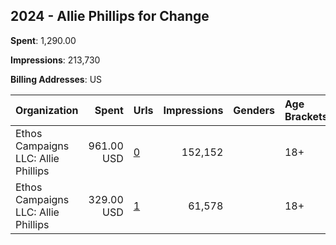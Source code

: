 ## 2024 - Allie Phillips for Change 
**Spent**: 1,290.00

**Impressions**: 213,730

**Billing Addresses**: US

|Organization|Spent|Urls|Impressions|Genders|Age Brackets|Country Codes|
|:---|---:|:---|---:|:---|:---|:---|
|Ethos Campaigns LLC: Allie Phillips|961.00 USD|[0](https://www.snap.com/political-ads/asset/5c3bf3703ba37af7b80cbac70fce9a1b211789e3c678c7bc071b5ffe5f674195?mediaType=mp4)|152,152||18+|united states|
|Ethos Campaigns LLC: Allie Phillips|329.00 USD|[1](https://www.snap.com/political-ads/asset/8aba50d8385aee80094a314aa1e97e1ba1e75f320625135222fa146c8cfad553?mediaType=mp4)|61,578||18+|united states|
